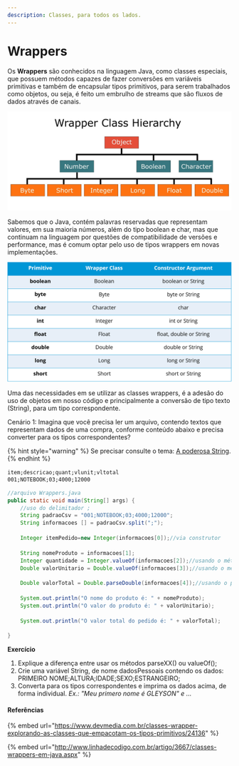 ```yaml
---
description: Classes, para todos os lados.
---
```


# Wrappers

Os **Wrappers** são conhecidos na linguagem Java, como classes especiais, que possuem métodos capazes de fazer conversões em variáveis primitivas e também de encapsular tipos primitivos, para serem trabalhados como objetos, ou seja, é feito um embrulho de streams que são fluxos de dados através de canais.

![Hierquia de classes Wrapper da linguagem Java](../.gitbook/assets/WrapperClassesHierarchy.jpg)

Sabemos que o Java, contém palavras reservadas que representam valores, em sua maioria números, além do tipo boolean e char, mas que continuam na linguagem por questões de compatibilidade de versões e performance, mas é comum optar pelo uso de tipos wrappers em novas implementações.

![Lista de tipos primitivos e classes wrappers.](../.gitbook/assets/Wrapper-Class.png)

Uma das necessidades em se utilizar as classes wrappers, é a adesão do uso de objetos em nosso código e principalmente a conversão de tipo texto (String), para um tipo correspondente.

Cenário 1: Imagina que você precisa ler um arquivo, contendo textos que representam dados de uma compra, conforme conteúdo abaixo e precisa converter para os tipos correspondentes?

{% hint style="warning" %}
Se precisar consulte o tema: [A poderosa String](a-poderosa-string.md).
{% endhint %}

```
item;descricao;quant;vlunit;vltotal
001;NOTEBOOK;03;4000;12000
```

```java
//arquivo Wrappers.java
public static void main(String[] args) {
    //uso do delimitador ;
    String padraoCsv = "001;NOTEBOOK;03;4000;12000";
    String informacoes [] = padraoCsv.split(";");
    
    Integer itemPedido=new Integer(informacoes[0]);//via construtor
    
    String nomeProduto = informacoes[1];
    Integer quantidade = Integer.valueOf(informacoes[2]);//usando o método value
    Double valorUnitario = Double.valueOf(informacoes[3]);//usando o método value
    
    Double valorTotal = Double.parseDouble(informacoes[4]);//usando o parseXX
    
    System.out.println("O nome do produto é: " + nomeProduto);
    System.out.println("O valor do produto é: " + valorUnitario);
    
    System.out.println("O valor total do pedido é: " + valorTotal);

}
```

**Exercício**

1. Explique a diferença entre usar os métodos parseXX() ou valueOf();
2. Crie uma variável String, de nome dadosPessoais contendo os dados: PRIMEIRO NOME;ALTURA;IDADE;SEXO;ESTRANGEIRO;
3. Converta para os tipos correspondentes e imprima os dados acima, de forma individual.        _Ex.: "Meu primero nome é GLEYSON" e ..._&#x20;

#### Referências

{% embed url="https://www.devmedia.com.br/classes-wrapper-explorando-as-classes-que-empacotam-os-tipos-primitivos/24136" %}

{% embed url="http://www.linhadecodigo.com.br/artigo/3667/classes-wrappers-em-java.aspx" %}



